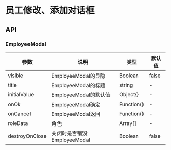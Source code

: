 
# 员工修改、添加对话框

## API

### EmployeeModal

| 参数      | 说明    | 类型         | 默认值 |
|----------|---------------|-------------|-------|
| visible | EmployeeModal的显隐  | Boolean | false |
| title | EmployeeModal的标题 | string | - |
| initialValue | EmployeeModal的默认值 | Object{} | - |
| onOk | EmployeeModal确定 | Function() | - |
| onCancel | EmployeeModal返回 | Function() | - |
| roleData | 角色 | Array[] | - |
| destroyOnClose | 关闭时是否销毁EmployeeModal | Boolean | false |
